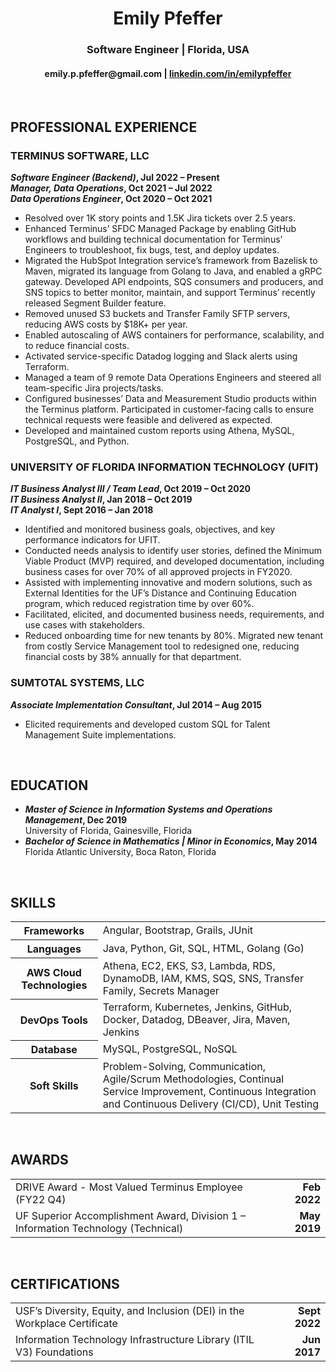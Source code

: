 <h1 align="center">Emily Pfeffer</h1>
<h3 align="center">Software Engineer  |  Florida, USA</h3>
<h4 align="center">emily.p.pfeffer@gmail.com | <a href="https://www.linkedin.com/in/emilypfeffer">linkedin.com/in/emilypfeffer</a></h4>

<br>

## PROFESSIONAL EXPERIENCE

### TERMINUS SOFTWARE, LLC

**_Software Engineer (Backend)_, Jul 2022 &ndash; Present**<br>
**_Manager, Data Operations_, Oct 2021 &ndash; Jul 2022**<br>
**_Data Operations Engineer_, Oct 2020 &ndash; Oct 2021**<br>

- Resolved over 1K story points and 1.5K Jira tickets over 2.5 years.
- Enhanced Terminus’ SFDC Managed Package by enabling GitHub workflows and building technical documentation for Terminus’ Engineers to troubleshoot, fix bugs, test, and deploy updates.  
- Migrated the HubSpot Integration service’s framework from Bazelisk to Maven, migrated its language from Golang to Java, and enabled a gRPC gateway. Developed API endpoints, SQS consumers and producers, and SNS topics to better monitor, maintain, and support Terminus’ recently released Segment Builder feature. 
- Removed unused S3 buckets and Transfer Family SFTP servers, reducing AWS costs by $18K+ per year. 
- Enabled autoscaling of AWS containers for performance, scalability, and to reduce financial costs. 
- Activated service-specific Datadog logging and Slack alerts using Terraform. 
- Managed a team of 9 remote Data Operations Engineers and steered all team-specific Jira projects/tasks. 
- Configured businesses’ Data and Measurement Studio products within the Terminus platform. Participated in customer-facing calls to ensure technical requests were feasible and delivered as expected. 
- Developed and maintained custom reports using Athena, MySQL, PostgreSQL, and Python. 

### UNIVERSITY OF FLORIDA INFORMATION TECHNOLOGY (UFIT)
**_IT Business Analyst III / Team Lead_, Oct 2019 &ndash; Oct 2020**<br>
**_IT Business Analyst II_, Jan 2018 &ndash; Oct 2019**<br>
**_IT Analyst I_, Sept 2016 &ndash; Jan 2018**<br>

- Identified and monitored business goals, objectives, and key performance indicators for UFIT. 
- Conducted needs analysis to identify user stories, defined the Minimum Viable Product (MVP) required, and developed documentation, including business cases for over 70% of all approved projects in FY2020.  
- Assisted with implementing innovative and modern solutions, such as External Identities for the UF’s Distance and Continuing Education program, which reduced registration time by over 60%. 
- Facilitated, elicited, and documented business needs, requirements, and use cases with stakeholders. 
- Reduced onboarding time for new tenants by 80%. Migrated new tenant from costly Service Management tool to redesigned one, reducing financial costs by 38% annually for that department. 

### SUMTOTAL SYSTEMS, LLC

**_Associate Implementation Consultant_, Jul 2014 &ndash; Aug 2015**<br>
- Elicited requirements and developed custom SQL for Talent Management Suite implementations.

<br>

## EDUCATION
- **_Master of Science in Information Systems and Operations Management_, Dec 2019**<br>University of Florida, Gainesville, Florida
- **_Bachelor of Science in Mathematics | Minor in Economics_, May 2014**<br>Florida Atlantic University, Boca Raton, Florida

<br>

## SKILLS

<table>
	<tr>
		<th>Frameworks</th>
		<td>Angular, Bootstrap, Grails, JUnit</td>
	</tr>
	<tr>
		<th>Languages</th>
		<td>Java, Python, Git, SQL, HTML, Golang (Go)</td>
	</tr>
	<tr>
		<th>AWS Cloud Technologies</th>
		<td>Athena, EC2, EKS, S3, Lambda, RDS, DynamoDB, IAM, KMS, SQS, SNS, Transfer Family, Secrets Manager</td>
	</tr>
	<tr>
		<th>DevOps Tools</th>
		<td>Terraform, Kubernetes, Jenkins, GitHub, Docker, Datadog, DBeaver, Jira, Maven, Jenkins</td>
	</tr>
	<tr>
		<th>Database</th>
		<td>MySQL, PostgreSQL, NoSQL</td>
	</tr>
	<tr>
		<th>Soft Skills</th>
		<td>Problem-Solving, Communication, Agile/Scrum Methodologies, Continual Service Improvement, Continuous Integration and Continuous Delivery (CI/CD), Unit Testing</td>
	</tr>
</table>
<br>

## AWARDS
<table>
	<tr>
		<td>DRIVE Award - Most Valued Terminus Employee (FY22 Q4)</td>
		<td align='right'><b>Feb 2022</b></td>
	</tr>
	<tr>
		<td>UF Superior Accomplishment Award, Division 1 – Information Technology (Technical)</td>
		<td align='right'><b>May 2019</b></td>
	</tr>
</table>
<br>

## CERTIFICATIONS
<table>
	<tr>
		<td>USF’s Diversity, Equity, and Inclusion (DEI) in the Workplace Certificate</td>
		<td align='right'><b>Sept 2022</b></td>
	</tr>
	<tr>
		<td>Information Technology Infrastructure Library (ITIL V3) Foundations</td>
		<td align='right'><b>Jun 2017</b></td>
	</tr>
</table>
